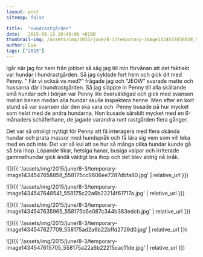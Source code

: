 ```yaml
---
layout: post
sitemap: false

title:  "Hundrastgården"
date:   2015-06-18 19:49:06 +0100
thumbnail-img: /assets/img/2015/june/8-3/temporary-image1434547658858_558175cc9606ee7287dbfa80.jpg
author: Eva
tags: ["2015"]
---
```


Igår när jag for hem från jobbet så såg jag till min förvånan att det faktiskt var hundar i hundrastgården. Så jag cyklade fort hem och gick dit med Penny. " Får vi också va med?" frågade jag och "JEOW" svarade matte och hussarna där i hundrastgården. Så jag släppte in Penny till alla skällande små hundar och i början var Penny lite överväldigad och gick med svansen mellan benen medan alla hundar skulle inspektera henne. Men efter en kort stund så var svansen där den ska vara och  Penny busade på hur mycket som helst med de andra hundarna. Hon busade särskilt mycket med en 6-månaders schäferhane, de jagade varandra runt rastgården flera gånger. 

Det var så otroligt nyttigt för Penny att få interagera med flera okända hundar och prata massor med hundspråk och få lära sig vem som vill leka med en och inte. Det var så kul att se hur så många olika hundar kunde gå så bra ihop. Löpande tikar, hetsiga hanar, busiga valpar och irriterade gammelhundar gick ändå väldigt bra ihop och det blev aldrig nå bråk.

![]({{ '/assets/img/2015/june/8-3/temporary-image1434547658858_558175cc9606ee7287dbfa80.jpg'  | relative_url }})

![]({{ '/assets/img/2015/june/8-3/temporary-image1434547648541_558175c22a6b22214f61717a.jpg'  | relative_url }})

![]({{ '/assets/img/2015/june/8-3/temporary-image1434547635965_558175b5e087c344b383edcb.jpg'  | relative_url }})

![]({{ '/assets/img/2015/june/8-3/temporary-image1434547627709_558175ad2a6b22bffd2729d0.jpg'  | relative_url }})

![]({{ '/assets/img/2015/june/8-3/temporary-image1434547615705_558175a22a6b22215cac11de.jpg'  | relative_url }})

